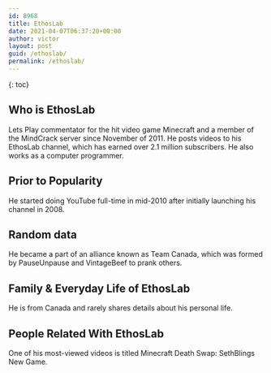 ```yaml
---
id: 8968
title: EthosLab
date: 2021-04-07T06:37:20+00:00
author: victor
layout: post
guid: /ethoslab/
permalink: /ethoslab/
---
```



{: toc}


## Who is EthosLab



Lets Play commentator for the hit video game Minecraft and a member of the MindCrack server since November of 2011. He posts videos to his EthosLab channel, which has earned over 2.1 million subscribers. He also works as a computer programmer. 

                
                
                
## Prior to Popularity



He started doing YouTube full-time in mid-2010 after initially launching his channel in 2008. 

                
                
                
## Random data



He became a part of an alliance known as Team Canada, which was formed by PauseUnpause and VintageBeef to prank others. 

                
                
                
## Family & Everyday Life of EthosLab



He is from Canada and rarely shares details about his personal life.

                
                
                
## People Related With EthosLab



One of his most-viewed videos is titled Minecraft Death Swap: SethBlings New Game.

                
              
            
          
          
          